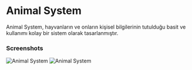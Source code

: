 # Animal System

Animal System, hayvanların ve onların kişisel bilgilerinin tutulduğu basit ve kullanımı kolay bir sistem olarak tasarlanmıştır.

### Screenshots
![Animal System](https://github.com/ebrugulec/animal_system/blob/master/vendor/images/animal-system1.jpg)
![Animal System](https://github.com/ebrugulec/animal_system/blob/master/vendor/images/animal-system2.jpg)
